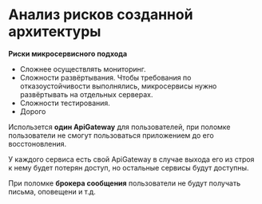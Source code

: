 Анализ рисков созданной архитектуры
===
**Риски микросервисного подхода**

* Сложнее осуществлять мониторинг.
* Сложности развёртывания. Чтобы требования по отказоустойчивости выполнялись, микросервисы нужно развёртывать на отдельных серверах.
* Сложности тестирования.
* Дорого

Использется **один ApiGateway** для пользователей, при поломке пользователи не смогут пользоваться приложением до его восстоновления.

У каждого сервиса есть свой ApiGateway в случае выхода его из строя к нему будет потерян доступ, но остальные сервисы будут доступны.

При поломке **брокера сообщения** пользователи не будут получать письма, оповещени и т.д.


